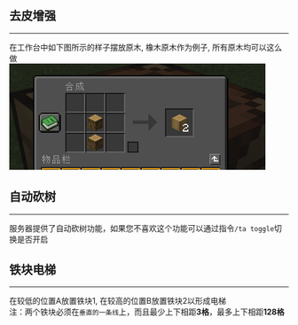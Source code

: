 ## 去皮增强
---
在工作台中如下图所示的样子摆放原木, 橡木原木作为例子, 所有原木均可以这么做  
![](_images/去皮优化.png)  

## 自动砍树
---
服务器提供了自动砍树功能，如果您不喜欢这个功能可以通过指令`/ta toggle`切换是否开启

## 铁块电梯
---
在较低的位置A放置铁块1, 在较高的位置B放置铁块2以形成电梯    
注：两个铁块必须在`垂直的一条线`上，而且最少上下相距**3格**，最多上下相距**128格**